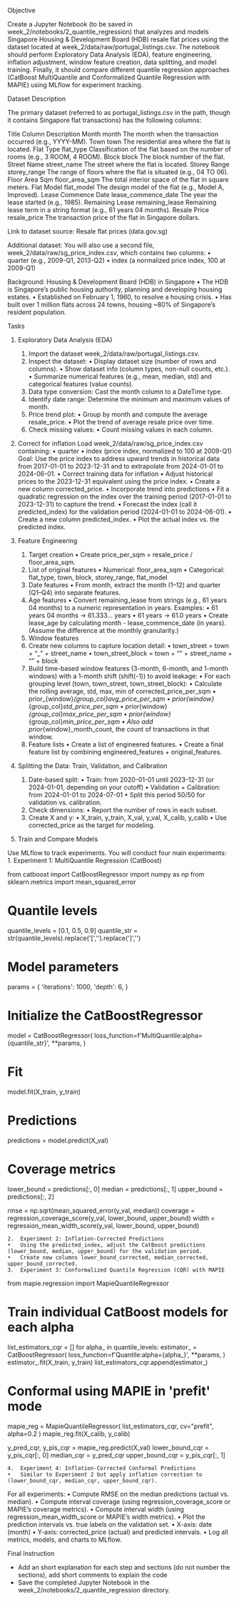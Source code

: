 Objective

Create a Jupyter Notebook (to be saved in week_2/notebooks/2_quantile_regression) that analyzes and models Singapore Housing & Development Board (HDB) resale flat prices using the dataset located at week_2/data/raw/portugal_listings.csv. The notebook should perform Exploratory Data Analysis (EDA), feature engineering, inflation adjustment, window feature creation, data splitting, and model training. Finally, it should compare different quantile regression approaches (CatBoost MultiQuantile and Conformalized Quantile Regression with MAPIE) using MLflow for experiment tracking.

Dataset Description

The primary dataset (referred to as portugal_listings.csv in the path, though it contains Singapore flat transactions) has the following columns:

Title	Column	Description
Month	month	The month when the transaction occurred (e.g., YYYY-MM).
Town	town	The residential area where the flat is located.
Flat Type	flat_type	Classification of the flat based on the number of rooms (e.g., 3 ROOM, 4 ROOM).
Block	block	The block number of the flat.
Street Name	street_name	The street where the flat is located.
Storey Range	storey_range	The range of floors where the flat is situated (e.g., 04 TO 06).
Floor Area Sqm	floor_area_sqm	The total interior space of the flat in square meters.
Flat Model	flat_model	The design model of the flat (e.g., Model A, Improved).
Lease Commence Date	lease_commence_date	The year the lease started (e.g., 1985).
Remaining Lease	remaining_lease	Remaining lease term in a string format (e.g., 61 years 04 months).
Resale Price	resale_price	The transaction price of the flat in Singapore dollars.

Link to dataset source: Resale flat prices (data.gov.sg)

Additional dataset: You will also use a second file, week_2/data/raw/sg_price_index.csv, which contains two columns:
	•	quarter (e.g., 2009-Q1, 2013-Q2)
	•	index (a normalized price index, 100 at 2009-Q1)

Background: Housing & Development Board (HDB) in Singapore
	•	The HDB is Singapore’s public housing authority, planning and developing housing estates.
	•	Established on February 1, 1960, to resolve a housing crisis.
	•	Has built over 1 million flats across 24 towns, housing ~80% of Singapore’s resident population.

Tasks

1. Exploratory Data Analysis (EDA)
	1.	Import the dataset week_2/data/raw/portugal_listings.csv.
	2.	Inspect the dataset:
	•	Display dataset size (number of rows and columns).
	•	Show dataset info (column types, non-null counts, etc.).
	•	Summarize numerical features (e.g., mean, median, std) and categorical features (value counts).
	3.	Data type conversion: Cast the month column to a DateTime type.
	4.	Identify date range: Determine the minimum and maximum values of month.
	5.	Price trend plot:
	•	Group by month and compute the average resale_price.
	•	Plot the trend of average resale price over time.
	6.	Check missing values:
	•	Count missing values in each column.

5.	Correct for inflation
Load week_2/data/raw/sg_price_index.csv containing:
	•	quarter
	•	index (price index, normalized to 100 at 2009-Q1)
Goal: Use the price index to address upward trends in historical data from 2017-01-01 to 2023-12-31 and to extrapolate from 2024-01-01 to 2024-06-01.
	•	Correct training data for inflation
	•	Adjust historical prices to the 2023-12-31 equivalent using the price index.
	•	Create a new column corrected_price.
	•	Incorporate trend into predictions
	•	Fit a quadratic regression on the index over the training period (2017-01-01 to 2023-12-31) to capture the trend.
	•	Forecast the index (call it predicted_index) for the validation period (2024-01-01 to 2024-06-01).
	•	Create a new column predicted_index.
	•	Plot the actual index vs. the predicted index.

1. Feature Engineering
	1.	Target creation
	•	Create price_per_sqm = resale_price / floor_area_sqm.
	2.	List of original features
	•	Numerical: floor_area_sqm
	•	Categorical: flat_type, town, block, storey_range, flat_model
	3.	Date features
	•	From month, extract the month (1–12) and quarter (Q1–Q4) into separate features.
	4.	Age features
	•	Convert remaining_lease from strings (e.g., 61 years 04 months) to a numeric representation in years. Examples:
	•	61 years 04 months → 61.333… years
	•	61 years → 61.0 years
	•	Create lease_age by calculating month - lease_commence_date (in years). (Assume the difference at the monthly granularity.)
	6.	Window features
	1.	Create new columns to capture location detail:
	•	town_street = town + “_” + street_name
	•	town_street_block = town + “” + street_name + “” + block
	2.	Build time-based window features (3-month, 6-month, and 1-month windows) with a 1-month shift (shift(-1)) to avoid leakage:
	•	For each grouping level (town, town_street, town_street_block):
	•	Calculate the rolling average, std, max, min of corrected_price_per_sqm
	•	prior_{window}_{group_col}_avg_price_per_sqm
	•	prior_{window}_{group_col}_std_price_per_sqm
	•	prior_{window}_{group_col}_max_price_per_sqm
	•	prior_{window}_{group_col}_min_price_per_sqm
	•	Also add prior_{window}_month_count, the count of transactions in that window.
	7.	Feature lists
	•	Create a list of engineered features.
	•	Create a final feature list by combining engineered_features + original_features.

2. Splitting the Data: Train, Validation, and Calibration
	1.	Date-based split:
	•	Train: from 2020-01-01 until 2023-12-31 (or 2024-01-01, depending on your cutoff)
	•	Validation + Calibration: from 2024-01-01 to 2024-07-01
	•	Split this period 50/50 for validation vs. calibration.
	2.	Check dimensions:
	•	Report the number of rows in each subset.
	3.	Create X and y:
	•	X_train, y_train, X_val, y_val, X_calib, y_calib
	•	Use corrected_price as the target for modeling.

3. Train and Compare Models

Use MLflow to track experiments. You will conduct four main experiments:
	1.	Experiment 1: MultiQuantile Regression (CatBoost)

from catboost import CatBoostRegressor
import numpy as np
from sklearn.metrics import mean_squared_error

# Quantile levels
quantile_levels = [0.1, 0.5, 0.9]
quantile_str = str(quantile_levels).replace('[','').replace(']','')

# Model parameters
params = {
    'iterations': 1000,
    'depth': 6,
}

# Initialize the CatBoostRegressor
model = CatBoostRegressor(
    loss_function=f'MultiQuantile:alpha={quantile_str}',
    **params,
)

# Fit
model.fit(X_train, y_train)

# Predictions
predictions = model.predict(X_val)

# Coverage metrics
lower_bound = predictions[:, 0]
median = predictions[:, 1]
upper_bound = predictions[:, 2]

rmse = np.sqrt(mean_squared_error(y_val, median))
coverage = regression_coverage_score(y_val, lower_bound, upper_bound)
width = regression_mean_width_score(y_val, lower_bound, upper_bound)


	2.	Experiment 2: Inflation-Corrected Predictions
	•	Using the predicted_index, adjust the CatBoost predictions (lower_bound, median, upper_bound) for the validation period.
	•	Create new columns lower_bound_corrected, median_corrected, upper_bound_corrected.
	3.	Experiment 3: Conformalized Quantile Regression (CQR) with MAPIE

from mapie.regression import MapieQuantileRegressor

# Train individual CatBoost models for each alpha
list_estimators_cqr = []
for alpha_ in quantile_levels:
    estimator_ = CatBoostRegressor(
        loss_function=f'Quantile:alpha={alpha_}',
        **params,
    )
    estimator_.fit(X_train, y_train)
    list_estimators_cqr.append(estimator_)

# Conformal using MAPIE in 'prefit' mode
mapie_reg = MapieQuantileRegressor(
    list_estimators_cqr, 
    cv="prefit", 
    alpha=0.2
)
mapie_reg.fit(X_calib, y_calib)

y_pred_cqr, y_pis_cqr = mapie_reg.predict(X_val)
lower_bound_cqr = y_pis_cqr[:, 0]
median_cqr = y_pred_cqr
upper_bound_cqr = y_pis_cqr[:, 1]


	4.	Experiment 4: Inflation-Corrected Conformal Predictions
	•	Similar to Experiment 2 but apply inflation correction to (lower_bound_cqr, median_cqr, upper_bound_cqr).

For all experiments:
	•	Compute RMSE on the median predictions (actual vs. median).
	•	Compute interval coverage (using regression_coverage_score or MAPIE’s coverage metrics).
	•	Compute interval width (using regression_mean_width_score or MAPIE’s width metrics).
	•	Plot the prediction intervals vs. true labels on the validation set.
	•	X-axis: date (month)
	•	Y-axis: corrected_price (actual) and predicted intervals.
	•	Log all metrics, models, and charts to MLflow.

Final Instruction
* Add an short explanation for each step and sections (do not number the sections), add short comments to explain the code
* Save the completed Jupyter Notebook in the week_2/notebooks/2_quantile_regression directory.